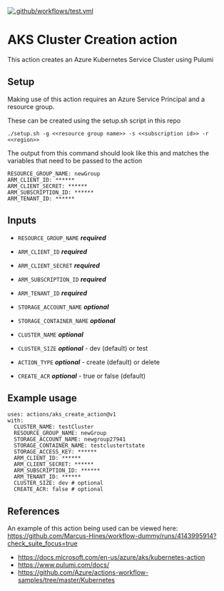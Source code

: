 [![.github/workflows/test.yml](https://github.com/gambtho/aks_create_action/actions/workflows/test.yml/badge.svg)](https://github.com/gambtho/aks_create_action/actions/workflows/test.yml)

# AKS Cluster Creation action

This action creates an Azure Kubernetes Service Cluster using Pulumi

## Setup

Making use of this action requires an Azure Service Principal and a resource group.

These can be created using the setup.sh script in this repo

```
./setup.sh -g <<resource group name>> -s <<subscription id>> -r <<region>>
```

The output from this command should look like this and matches the variables that need to be passed to the action

```
RESOURCE_GROUP_NAME: newGroup
ARM_CLIENT_ID: ******
ARM_CLIENT_SECRET: ******
ARM_SUBSCRIPTION_ID: ******
ARM_TENANT_ID: ******
```


## Inputs

* `RESOURCE_GROUP_NAME` ***required***
* `ARM_CLIENT_ID` ***required***
* `ARM_CLIENT_SECRET` ***required***
* `ARM_SUBSCRIPTION_ID` ***required***
* `ARM_TENANT_ID` ***required***
  
* `STORAGE_ACCOUNT_NAME` ***optional***
* `STORAGE_CONTAINER_NAME` ***optional***
* `CLUSTER_NAME` ***optional***
* `CLUSTER_SIZE` ***optional*** - dev (default) or test
* `ACTION_TYPE` ***optional*** - create (default) or delete
* `CREATE_ACR` ***optional*** - true or false (default)

## Example usage
```
uses: actions/aks_create_action@v1
with:
  CLUSTER_NAME: testCluster
  RESOURCE_GROUP_NAME: newGroup
  STORAGE_ACCOUNT_NAME: newgroup27941
  STORAGE_CONTAINER_NAME: testclustertstate
  STORAGE_ACCESS_KEY: ******
  ARM_CLIENT_ID: ******
  ARM_CLIENT_SECRET: ******
  ARM_SUBSCRIPTION_ID: ******
  ARM_TENANT_ID: ******
  CLUSTER_SIZE: dev # optional
  CREATE_ACR: false # optional
```

## References
An example of this action being used can be viewed here: https://github.com/Marcus-Hines/workflow-dummy/runs/4143995914?check_suite_focus=true
* https://docs.microsoft.com/en-us/azure/aks/kubernetes-action
* https://www.pulumi.com/docs/
* https://github.com/Azure/actions-workflow-samples/tree/master/Kubernetes
